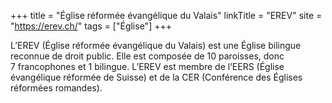 +++
title = "Église réformée évangélique du Valais"
linkTitle = "EREV"
site = "https://erev.ch/"
tags = ["Église"]
+++

L’EREV (Église réformée évangélique du Valais) est une Église bilingue reconnue de droit public. Elle est composée de 10 paroisses, donc 7 francophones et 1 bilingue. L’EREV est membre de l’EERS (Église évangélique réformée de Suisse) et de la CER (Conférence des Églises réformées romandes).
